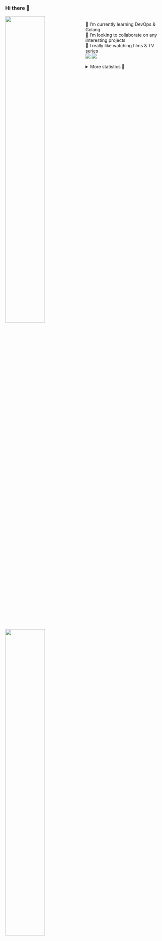 ### Hi there 👋


[<img align="left" width="50%" src="https://github-readme-stats.vercel.app/api?username=rufusnufus&hide=issues&show_icons=true&count_private=true&theme=transparent&title_color=FF6F40&text_color=FBF9F8&icon_color=F48242&hide_border=true&hide_title=true#gh-dark-mode-only">](https://metrics.lecoq.io/rufusnufus#gh-dark-mode-only)
[<img align="left" width="50%" src="https://github-readme-stats.vercel.app/api?username=rufusnufus&hide=issues&show_icons=true&count_private=true&theme=transparent&title_color=FF6533&text_color=4D4644&icon_color=FF8038&hide_border=true&hide_title=true#gh-light-mode-only">](https://metrics.lecoq.io/rufusnufus#gh-light-mode-only)

<p>
  <br>
  🌱 I’m currently learning DevOps & Golang</br>
  👯 I’m looking to collaborate on any interesting projects</br>
  🎥 I really like watching films & TV series</br>
  <a href="https://linkedin.com/in/rufusnufus"><img src="https://img.shields.io/badge/linkedin-0077B5.svg?style=for-the-badge&logo=linkedin&logoColor=white"/></a>
  <a href="https://t.me/rufusnufus"><img src="https://img.shields.io/badge/-telegram-black?style=for-the-badge&color=blue&logo=telegram"/></a>
</p>

<p text-align="left">
<details>
  <summary>More statistics 👀</summary><br/>

<!--START_SECTION:waka-->
![Code Time](http://img.shields.io/badge/Code%20Time-6%20hrs%2044%20mins-blue)

![Profile Views](http://img.shields.io/badge/Profile%20Views-23-blue)

**I'm an Early 🐤** 

```text
🌞 Morning    116 commits    ████░░░░░░░░░░░░░░░░░░░░░   17.29% 
🌆 Daytime    357 commits    █████████████░░░░░░░░░░░░   53.2% 
🌃 Evening    158 commits    ██████░░░░░░░░░░░░░░░░░░░   23.55% 
🌙 Night      40 commits     █░░░░░░░░░░░░░░░░░░░░░░░░   5.96%

```
📅 **I'm Most Productive on Tuesday** 

```text
Monday       125 commits    ████░░░░░░░░░░░░░░░░░░░░░   18.63% 
Tuesday      134 commits    █████░░░░░░░░░░░░░░░░░░░░   19.97% 
Wednesday    106 commits    ████░░░░░░░░░░░░░░░░░░░░░   15.8% 
Thursday     122 commits    ████░░░░░░░░░░░░░░░░░░░░░   18.18% 
Friday       122 commits    ████░░░░░░░░░░░░░░░░░░░░░   18.18% 
Saturday     33 commits     █░░░░░░░░░░░░░░░░░░░░░░░░   4.92% 
Sunday       29 commits     █░░░░░░░░░░░░░░░░░░░░░░░░   4.32%

```


📊 **This Week I Spent My Time On** 

```text
💬 Programming Languages: 
HCL                      2 hrs 16 mins       ████████░░░░░░░░░░░░░░░░░   33.76% 
Python                   1 hr 33 mins        █████░░░░░░░░░░░░░░░░░░░░   23.19% 
Markdown                 1 hr 27 mins        █████░░░░░░░░░░░░░░░░░░░░   21.71% 
Terraform                40 mins             ██░░░░░░░░░░░░░░░░░░░░░░░   9.95% 
Other                    24 mins             █░░░░░░░░░░░░░░░░░░░░░░░░   5.93%

🔥 Editors: 
VS Code                  6 hrs 32 mins       ████████████████████████░   96.87% 
iTerm2                   12 mins             ░░░░░░░░░░░░░░░░░░░░░░░░░   3.13%

```

**I Mostly Code in Python** 

```text
Python                   9 repos             ███████░░░░░░░░░░░░░░░░░░   28.12% 
Java                     4 repos             ███░░░░░░░░░░░░░░░░░░░░░░   12.5% 
Jupyter Notebook         4 repos             ███░░░░░░░░░░░░░░░░░░░░░░   12.5% 
JavaScript               3 repos             ██░░░░░░░░░░░░░░░░░░░░░░░   9.38% 
HTML                     3 repos             ██░░░░░░░░░░░░░░░░░░░░░░░   9.38%

```



 Last Updated on 23/11/2022 00:40:47 UTC
<!--END_SECTION:waka-->

</details>
</p>
